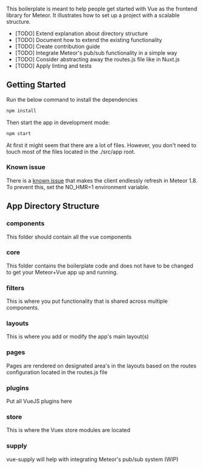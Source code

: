 This boilerplate is meant to help people get started with Vue as the frontend library for Meteor. 
It illustrates how to set up a project with a scalable structure.


- [TODO] Extend explanation about directory structure
- [TODO] Document how to extend the existing functionality
- [TODO] Create contribution guide
- [TODO] Integrate Meteor's pub/sub functionality in a simple way
- [TODO] Consider abstracting away the routes.js file like in Nuxt.js
- [TODO] Apply linting and tests

## Getting Started

Run the below command to install the dependencies

```sh
npm install
```

Then start the app in development mode:

```sh
npm start
```

At first it might seem that there are a lot of files. However, you don't need to touch most of the files located in the ./src/app root.

### Known issue

There is a [known issue](https://github.com/meteor-vue/vue-meteor/issues/326) that makes the client endlessly refresh in Meteor 1.8. To prevent this, set the NO_HMR=1 environment variable.

## App Directory Structure

### components
This folder should contain all the vue components

### core
This folder contains the boilerplate code and does not have to be changed to get your Meteor+Vue app up and running. 

### filters
This is where you put functionality that is shared across multiple components.

### layouts
This is where you add or modify the app's main layout(s)

### pages
Pages are rendered on designated area's in the layouts based on the routes configuration located in the routes.js file

### plugins
Put all VueJS plugins here

### store
This is where the Vuex store modules are located

### supply
vue-supply will help with integrating Meteor's pub/sub system (WIP)
